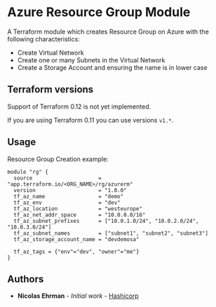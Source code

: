 # Azure Resource Group Module

A Terraform module which creates Resource Group on Azure with the following characteristics:
- Create Virtual Network
- Create one or many Subnets in the Virtual Network
- Create a Storage Account and ensuring the name is in lower case

## Terraform versions

Support of Terraform 0.12 is not yet implemented.

If you are using Terraform 0.11 you can use versions `v1.*`.

## Usage

Resource Group Creation example: 

```hcl
module "rg" {
  source                     = "app.terraform.io/<ORG_NAME>/rg/azurerm"
  version                    = "1.0.0"
  tf_az_name                 = "demo"
  tf_az_env                  = "dev"
  tf_az_location             = "westeurope"
  tf_az_net_addr_space       = "10.0.0.0/16"
  tf_az_subnet_prefixes      = ["10.0.1.0/24", "10.0.2.0/24", "10.0.3.0/24"]
  tf_az_subnet_names         = ["subnet1", "subnet2", "subnet3"]
  tf_az_storage_account_name = "devdemosa"

  tf_az_tags = {"env"="dev", "owner"="me"}
}
```

## Authors

* **Nicolas Ehrman** - *Initial work* - [Hashicorp](https://www.hashicorp.com)



